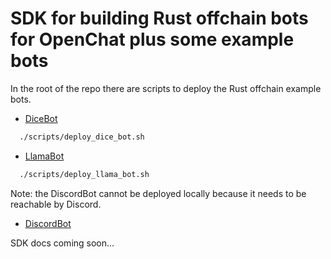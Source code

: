 # SDK for building Rust offchain bots for OpenChat plus some example bots

In the root of the repo there are scripts to deploy the Rust offchain example bots.

- [DiceBot](./scripts/deploy_dice_bot.sh)

```bash
  ./scripts/deploy_dice_bot.sh
```

- [LlamaBot](./scripts/deploy_llama_bot.sh)

```bash
  ./scripts/deploy_llama_bot.sh
```

Note: the DiscordBot cannot be deployed locally because it needs to be reachable by Discord.

- [DiscordBot](./rs/offchain/examples/discord/README.md)

SDK docs coming soon...
